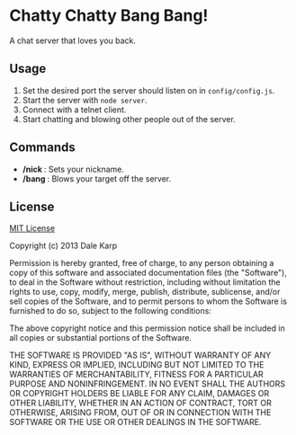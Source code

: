 # Chatty Chatty Bang Bang!
A chat server that loves you back.

## Usage
1. Set the desired port the server should listen on in `config/config.js`.
2. Start the server with `node server`.
3. Connect with a telnet client.
4. Start chatting and blowing other people out of the server.

## Commands
* **/nick <nick>**: Sets your nickname.
* **/bang <nick>**: Blows your target off the server.

## License
[MIT License](http://opensource.org/licenses/MIT)

Copyright (c) 2013 Dale Karp

Permission is hereby granted, free of charge, to any person obtaining a copy
of this software and associated documentation files (the "Software"), to deal
in the Software without restriction, including without limitation the rights
to use, copy, modify, merge, publish, distribute, sublicense, and/or sell
copies of the Software, and to permit persons to whom the Software is
furnished to do so, subject to the following conditions:

The above copyright notice and this permission notice shall be included in
all copies or substantial portions of the Software.

THE SOFTWARE IS PROVIDED "AS IS", WITHOUT WARRANTY OF ANY KIND, EXPRESS OR
IMPLIED, INCLUDING BUT NOT LIMITED TO THE WARRANTIES OF MERCHANTABILITY,
FITNESS FOR A PARTICULAR PURPOSE AND NONINFRINGEMENT. IN NO EVENT SHALL THE
AUTHORS OR COPYRIGHT HOLDERS BE LIABLE FOR ANY CLAIM, DAMAGES OR OTHER
LIABILITY, WHETHER IN AN ACTION OF CONTRACT, TORT OR OTHERWISE, ARISING FROM,
OUT OF OR IN CONNECTION WITH THE SOFTWARE OR THE USE OR OTHER DEALINGS IN
THE SOFTWARE.
